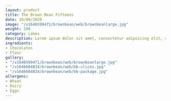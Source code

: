 ```yaml
---
layout: product
title: The Brown Bean Fifteens
date: 10/09/2020
image: "/v1646599471/brownbean/web/brownbeanlarge.jpg"
weight: 200
category: cakes
description: Lorem ipsum dolor sit amet, consectetur adipiscing elit, sed do eiusmod tempor incididunt ut labore et dolore magna aliqua. Ut enim ad minim veniam, quis nostrud exercitation ullamco laboris nisi ut aliquip ex ea commodo consequat. Duis aute irure dolor in reprehenderit in voluptate velit esse cillum dolore eu fugiat nulla pariatur. Excepteur sint occaecat cupidatat non proident, sunt in culpa qui officia deserunt mollit anim id est laborum.
ingredients:
- Chocolates
- Flour
gallery:
- "/v1646599471/brownbean/web/brownbeanlarge.jpg"
- "/v1646604834/brownbean/web/bb-slices.jpg"
- "/v1646604834/brownbean/web/bb-package.jpg"
allergens:
- Wheat
- Dairy
- Eggs
---
```

